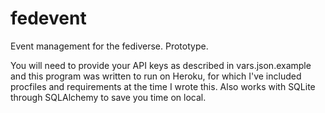 # fedevent
Event management for the fediverse. Prototype.

You will need to provide your API keys as described in vars.json.example and this program was written to run on Heroku, for which I've included procfiles and requirements at the time I wrote this. Also works with SQLite through SQLAlchemy to save you time on local.

